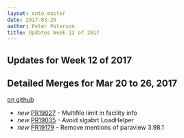 ```yaml
---
layout: onto_master
date: 2017-03-20
author: Peter Peterson
title: Updates Week 12 of 2017
---
```

Updates for Week 12 of 2017
---------------------------

Detailed Merges for Mar 20 to 26, 2017
--------------------------------------
[on github](https://github.com/mantidproject/mantid/pulls?q=is%3Apr+merged%3A2017-03-21..2017-03-26)

* *new* [PR19027](https://github.com/mantidproject/mantid/pull/19027) - Multifile limit in facility info
* *new* [PR19035](https://github.com/mantidproject/mantid/pull/19035) - Avoid sigabrt LoadHelper
* *new* [PR19179](https://github.com/mantidproject/mantid/pull/19179) - Remove mentions of paraview 3.98.1
